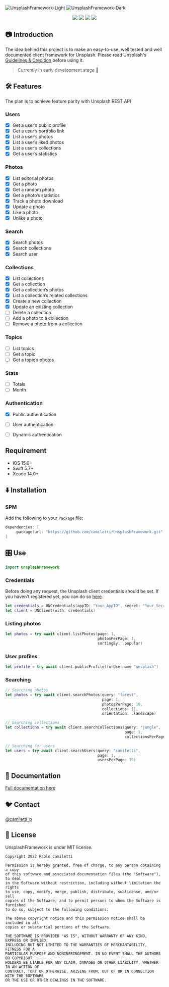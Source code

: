 ![UnsplashFramework-Light](https://raw.githubusercontent.com/camiletti/UnsplashFramework/master/UnsplashFrameworkLogo-Light.png#gh-light-mode-only)
![UnsplashFramework-Dark](https://raw.githubusercontent.com/camiletti/UnsplashFramework/master/UnsplashFrameworkLogo-Dark.png#gh-dark-mode-only)

<p align="center">
	<a href="https://travis-ci.org/camiletti/UnsplashFramework"><img src="https://travis-ci.org/camiletti/UnsplashFramework.svg?branch=master" /></a>
    <a href="#SPM"><img src="https://img.shields.io/badge/Swift_Package_Manager-compatible-orange?style=flat" /></a>
	<a href="https://developer.apple.com/swift"><img src="https://img.shields.io/badge/swift-5.5-orange.svg?style=flat" /></a>
	<a href="#-license"><img src="https://img.shields.io/cocoapods/l/UnsplashFramework.svg" /></a>
</p>


## 📷 Introduction
The idea behind this project is to make an easy-to-use, well tested and well documented client framework for Unsplash.
Please read Unsplash's [Guidelines & Credition](https://unsplash.com/documentation#guidelines--crediting) before using it.

> Currently in early development stage 🍼


## 🛠 Features
The plan is to achieve feature parity with Unsplash REST API

### Users
- [x] Get a user’s public profile
- [x] Get a user’s portfolio link
- [x] List a user’s photos
- [x] List a user’s liked photos
- [x] List a user’s collections
- [x] Get a user’s statistics

### Photos
- [x] List editorial photos
- [x] Get a photo
- [x] Get a random photo
- [x] Get a photo’s statistics
- [x] Track a photo download
- [x] Update a photo
- [x] Like a photo
- [x] Unlike a photo

### Search
- [x] Search photos
- [x] Search collections
- [x] Search user

### Collections
- [x] List collections
- [x] Get a collection
- [x] Get a collection’s photos
- [x] List a collection’s related collections
- [x] Create a new collection
- [x] Update an existing collection
- [ ] Delete a collection
- [ ] Add a photo to a collection
- [ ] Remove a photo from a collection

### Topics
- [ ] List topics
- [ ] Get a topic
- [ ] Get a topic’s photos

### Stats
- [ ] Totals
- [ ] Month

### Authentication
- [x] Public authentication
- [ ] User authentication
- [ ] Dynamic authentication


## Requirement

- iOS 15.0+
- Swift 5.7+
- Xcode 14.0+


## ⬇️ Installation

### SPM

Add the following to your `Package` file:

```swift
dependencies: [
    .package(url: "https://github.com/camiletti/UnsplashFramework.git", .branch("master"))
]
```


## 🎛 Use
```swift
import UnsplashFramework
```

### Credentials

Before doing any request, the Unsplash client credentials should be set. If you haven't registered yet, you can do so [here](https://unsplash.com/developers).

```swift
let credentials = UNCredentials(appID: "Your_AppID", secret: "Your_Secret"
let client = UNClient(with: credentials)
```


### Listing photos


```swift
let photos = try await client.listPhotos(page: 1,
                                         photosPerPage: 1,
                                         sortingBy: .popular)
```


### User profiles


```swift
let profile = try await client.publicProfile(forUsername "unsplash")
```


### Searching

```swift
// Searching photos
let photos = try await client.searchPhotos(query: "forest",
                                           page: 1,
                                           photosPerPage: 10,
                                           collections: [],
                                           orientation: .landscape)

// Searching collections
let collections = try await client.searchCollections(query: "jungle",
                                                     page: 1,
                                                     collectionsPerPage: 10)

// Searching for users
let users = try await client.searchUsers(query: "camiletti",
                                         page: 1,
                                         usersPerPage: 10)
```


## 📖 Documentation

[Full documentation here](https://swiftpackageindex.com/camiletti/UnsplashFramework/0.2.0/documentation/unsplashframework)


## 🐦 Contact

[@camiletti_p](https://twitter.com/camiletti_p)


## 📄 License

UnsplashFramework is under MIT license.

```
Copyright 2022 Pablo Camiletti

Permission is hereby granted, free of charge, to any person obtaining a copy
of this software and associated documentation files (the "Software"), to deal
in the Software without restriction, including without limitation the rights
to use, copy, modify, merge, publish, distribute, sublicense, and/or sell
copies of the Software, and to permit persons to whom the Software is furnished
to do so, subject to the following conditions:

The above copyright notice and this permission notice shall be included in all
copies or substantial portions of the Software.

THE SOFTWARE IS PROVIDED "AS IS", WITHOUT WARRANTY OF ANY KIND, EXPRESS OR IMPLIED,
INCLUDING BUT NOT LIMITED TO THE WARRANTIES OF MERCHANTABILITY, FITNESS FOR A
PARTICULAR PURPOSE AND NONINFRINGEMENT. IN NO EVENT SHALL THE AUTHORS OR COPYRIGHT
HOLDERS BE LIABLE FOR ANY CLAIM, DAMAGES OR OTHER LIABILITY, WHETHER IN AN ACTION OF
CONTRACT, TORT OR OTHERWISE, ARISING FROM, OUT OF OR IN CONNECTION WITH THE SOFTWARE
OR THE USE OR OTHER DEALINGS IN THE SOFTWARE.
```
